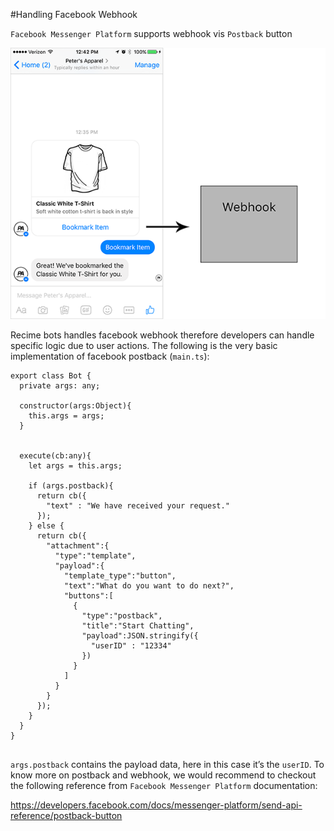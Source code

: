 #Handling Facebook Webhook


`Facebook Messenger Platform` supports webhook vis `Postback` button


![](facebook-webhook.png)

Recime bots handles facebook webhook therefore developers can handle  specific logic due to user actions. The following is the very basic implementation of facebook postback (`main.ts`):


```
export class Bot {
  private args: any;

  constructor(args:Object){
    this.args = args;
  }
 

  execute(cb:any){
    let args = this.args;

    if (args.postback){
      return cb({
        "text" : "We have received your request."
      });
    } else {
      return cb({
        "attachment":{
          "type":"template",
          "payload":{
            "template_type":"button",
            "text":"What do you want to do next?",
            "buttons":[
              {
                "type":"postback",
                "title":"Start Chatting",
                "payload":JSON.stringify({
                  "userID" : "12334"
                })
              }
            ]
          }
        }
      });   
    }
  }
}


```


`args.postback` contains the payload data, here in this case it’s the `userID`. To know more on postback and webhook, we would recommend to checkout the following reference from `Facebook Messenger Platform` documentation:

https://developers.facebook.com/docs/messenger-platform/send-api-reference/postback-button

